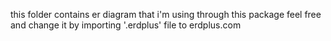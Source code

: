 this folder contains er diagram that i'm using through this package 
feel free and change it by importing '.erdplus' file to erdplus.com
